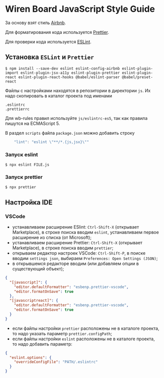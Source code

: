 Wiren Board JavaScript Style Guide
==============================

За основу взят стиль [Airbnb](https://airbnb.io/javascript/).

Для форматирования кода используется [Prettier](https://prettier.io/).

Для проверки кода используется [ESLint](https://eslint.org/).


Установка `ESLint` и `Prettier`
-------------

```console
$ npm install --save-dev eslint eslint-config-airbnb eslint-plugin-import eslint-plugin-jsx-a11y eslint-plugin-prettier eslint-plugin-react eslint-plugin-react-hooks @babel/eslint-parser @babel/preset-react
```

Файлы с настройками находятся в репозитории в директории `js`.
Их надо скопировать в каталог проекта под именами
```
.eslintrc
.prettierrc
```

Для wb-rules правил используйте `js/eslintrc-es5`, так как правила пишутся на ECMAScript 5.

В раздел `scripts` файла `package.json` можно добавить строку

```js
    "lint": "eslint \"**/*.{js,jsx}\""
```

### Запуск eslint

```console
$ npx eslint FILE.js
```

### Запуск prettier

```console
$ npx prettier
```


Настройка IDE
-------------

### VSCode

 * устанавливаем расширение ESlint: `Ctrl-Shift-X` (открывает Marketplace), в строке поиска вводим `eslint`,
   устанавливаем первое расширение из списка (от Microsoft);
 * устанавливаем расширение Prettier: `Ctrl-Shift-X` (открывает Marketplace), в строке поиска вводим `prettier`;
 * открываем редактор настроек VSCode: `Ctrl-Shift-P`, в поиске вводим `settings json`,
   выбираем `Preferences: Open Settings (JSON)`;
 * в открывшемся редакторе вводим (или добавляем опции в существующий объект);
```json
{
  "[javascript]": {
    "editor.defaultFormatter": "esbenp.prettier-vscode",
    "editor.formatOnSave": true
  },
  "[javascriptreact]": {
    "editor.defaultFormatter": "esbenp.prettier-vscode",
    "editor.formatOnSave": true
  }
}
```

 * если файлы настройки `prettier` расположены не в каталоге проекта, то надо указать параметр `prettier.configPath`;
 * если файлы настройки `eslint` расположены не в каталоге проекта, то надо добавить параметр:
 
```json
{
  "eslint.options": { 
    "overrideConfigFile": "PATH/.eslintrc"
  }
}
``` 

